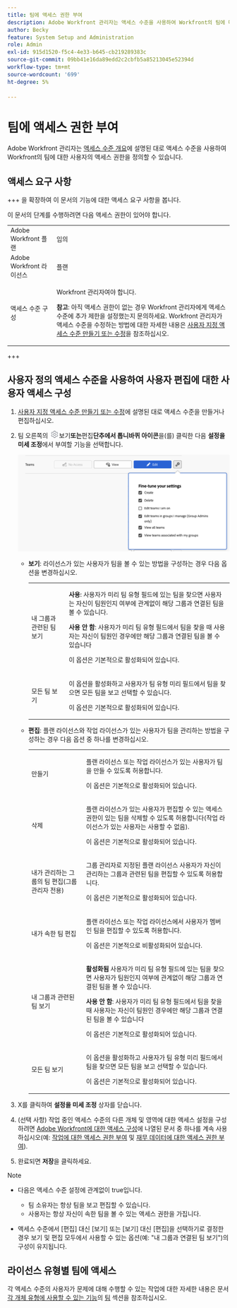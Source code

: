 ```yaml
---
title: 팀에 액세스 권한 부여
description: Adobe Workfront 관리자는 액세스 수준을 사용하여 Workfront의 팀에 대한 사용자의 액세스 권한을 정의할 수 있습니다
author: Becky
feature: System Setup and Administration
role: Admin
exl-id: 915d1520-f5c4-4e33-b645-cb219289383c
source-git-commit: 09bb41e16da89edd2c2cbfb5a85213045e52394d
workflow-type: tm+mt
source-wordcount: '699'
ht-degree: 5%

---
```


# 팀에 액세스 권한 부여

Adobe Workfront 관리자는 [액세스 수준 개요](../../../administration-and-setup/add-users/access-levels-and-object-permissions/access-levels-overview.md)에 설명된 대로 액세스 수준을 사용하여 Workfront의 팀에 대한 사용자의 액세스 권한을 정의할 수 있습니다.

## 액세스 요구 사항

+++ 을 확장하여 이 문서의 기능에 대한 액세스 요구 사항을 봅니다.

이 문서의 단계를 수행하려면 다음 액세스 권한이 있어야 합니다.

<table style="table-layout:auto"> 
 <col> 
 <col> 
 <tbody> 
  <tr> 
   <td role="rowheader">Adobe Workfront 플랜</td> 
   <td>임의</td> 
  </tr> 
  <tr> 
   <td role="rowheader">Adobe Workfront 라이선스</td> 
   <td>플랜</td> 
  </tr> 
  <tr> 
   <td role="rowheader">액세스 수준 구성</td> 
   <td> <p>Workfront 관리자여야 합니다.</p> <p><b>참고</b>: 아직 액세스 권한이 없는 경우 Workfront 관리자에게 액세스 수준에 추가 제한을 설정했는지 문의하세요. Workfront 관리자가 액세스 수준을 수정하는 방법에 대한 자세한 내용은 <a href="../../../administration-and-setup/add-users/configure-and-grant-access/create-modify-access-levels.md" class="MCXref xref" data-mc-variable-override="">사용자 지정 액세스 수준 만들기 또는 수정</a>을 참조하십시오.</p> </td> 
  </tr> 
 </tbody> 
</table>

+++

## 사용자 정의 액세스 수준을 사용하여 사용자 편집에 대한 사용자 액세스 구성

1. [사용자 지정 액세스 수준 만들기 또는 수정](../../../administration-and-setup/add-users/configure-and-grant-access/create-modify-access-levels.md)에 설명된 대로 액세스 수준을 만들거나 편집하십시오.
1. 팀 오른쪽의 ![](assets/gear-icon-settings.png)보기&#x200B;**또는**&#x200B;편집&#x200B;**단추에서 톱니바퀴 아이콘**&#x200B;을(를) 클릭한 다음 **설정을 미세 조정**&#x200B;에서 부여할 기능을 선택합니다.

   ![팀 미세 조정](assets/fine-tune-teams.png)

   * **보기**: 라이선스가 있는 사용자가 팀을 볼 수 있는 방법을 구성하는 경우 다음 옵션을 변경하십시오.

     <table style="table-layout:auto">
       <col>
       <col>
       <tbody>
        <tr>
         <td role="rowheader">내 그룹과 관련된 팀 보기</td>
         <td>
          <p><b>사용</b>: 사용자가 미리 팀 유형 필드에 있는 팀을 찾으면 사용자는 자신이 팀원인지 여부에 관계없이 해당 그룹과 연결된 팀을 볼 수 있습니다. </p>
          <p><b>사용 안 함</b>: 사용자가 미리 팀 유형 필드에서 팀을 찾을 때 사용자는 자신이 팀원인 경우에만 해당 그룹과 연결된 팀을 볼 수 있습니다</p><p>이 옵션은 기본적으로 활성화되어 있습니다.</p>
          </td>
        </tr>
        <tr>
         <td role="rowheader">모든 팀 보기</td>
         <td><p>이 옵션을 활성화하고 사용자가 팀 유형 미리 필드에서 팀을 찾으면 모든 팀을 보고 선택할 수 있습니다.</p><p>이 옵션은 기본적으로 활성화되어 있습니다. </p></td>
        </tr>
       </tbody>
      </table>

   * **편집**: 플랜 라이선스와 작업 라이선스가 있는 사용자가 팀을 관리하는 방법을 구성하는 경우 다음 옵션 중 하나를 변경하십시오.

     <table style="table-layout:auto">
       <col>
       <col>
       <tbody>
        <tr>
         <td role="rowheader">만들기</td>
         <td><p>플랜 라이선스 또는 작업 라이선스가 있는 사용자가 팀을 만들 수 있도록 허용합니다.</p><p>이 옵션은 기본적으로 활성화되어 있습니다.</p></td>
        </tr>
        <tr>
         <td role="rowheader">삭제</td>
         <td><p> 플랜 라이선스가 있는 사용자가 편집할 수 있는 액세스 권한이 있는 팀을 삭제할 수 있도록 허용합니다(작업 라이선스가 있는 사용자는 사용할 수 없음).</p><p>이 옵션은 기본적으로 활성화되어 있습니다.</p></td>
        </tr>
        <tr>
         <td role="rowheader">내가 관리하는 그룹의 팀 편집(그룹 관리자 전용)</td>
         <td><p>그룹 관리자로 지정된 플랜 라이선스 사용자가 자신이 관리하는 그룹과 관련된 팀을 편집할 수 있도록 허용합니다.</p><p>이 옵션은 기본적으로 활성화되어 있습니다.</p></td>
        </tr>
        <tr>
         <td role="rowheader">내가 속한 팀 편집</td>
         <td><p>플랜 라이선스 또는 작업 라이선스에서 사용자가 멤버인 팀을 편집할 수 있도록 허용합니다.</p><p>이 옵션은 기본적으로 비활성화되어 있습니다.</p></td>
        </tr>
        <tr>
         <td role="rowheader">내 그룹과 관련된 팀 보기</td>
         <td>
         <p><b>활성화됨</b> 사용자가 미리 팀 유형 필드에 있는 팀을 찾으면 사용자가 팀원인지 여부에 관계없이 해당 그룹과 연결된 팀을 볼 수 있습니다. </p>
         <p><b>사용 안 함</b>: 사용자가 미리 팀 유형 필드에서 팀을 찾을 때 사용자는 자신이 팀원인 경우에만 해당 그룹과 연결된 팀을 볼 수 있습니다</p><p>이 옵션은 기본적으로 활성화되어 있습니다.</p>
         </td>
        </tr>
        <tr>
         <td role="rowheader">모든 팀 보기</td>
         <td><p>이 옵션을 활성화하고 사용자가 팀 유형 미리 필드에서 팀을 찾으면 모든 팀을 보고 선택할 수 있습니다.</p><p>이 옵션은 기본적으로 활성화되어 있습니다. </p></td>
        </tr>
       </tbody>
      </table>



1. X를 클릭하여 **설정을 미세 조정** 상자를 닫습니다.
1. (선택 사항) 작업 중인 액세스 수준의 다른 개체 및 영역에 대한 액세스 설정을 구성하려면 [Adobe Workfront에 대한 액세스 구성](../../../administration-and-setup/add-users/configure-and-grant-access/configure-access.md)에 나열된 문서 중 하나를 계속 사용하십시오(예: [작업에 대한 액세스 권한 부여](../../../administration-and-setup/add-users/configure-and-grant-access/grant-access-tasks.md) 및 [재무 데이터에 대한 액세스 권한 부여](../../../administration-and-setup/add-users/configure-and-grant-access/grant-access-financial.md)).
1. 완료되면 **저장**&#x200B;을 클릭하세요.

>[!NOTE]
>
>* 다음은 액세스 수준 설정에 관계없이 true입니다.
>
>   * 팀 소유자는 항상 팀을 보고 편집할 수 있습니다.
>   * 사용자는 항상 자신이 속한 팀을 볼 수 있는 액세스 권한을 가집니다.
>
>* 액세스 수준에서 [편집] 대신 [보기] 또는 [보기] 대신 [편집]을 선택하기로 결정한 경우 보기 및 편집 모두에서 사용할 수 있는 옵션(예: &quot;내 그룹과 연결된 팀 보기&quot;)의 구성이 유지됩니다.
>

## 라이선스 유형별 팀에 액세스

각 액세스 수준의 사용자가 문제에 대해 수행할 수 있는 작업에 대한 자세한 내용은 문서 [각 개체 유형에 사용할 수 있는 기능](../../../administration-and-setup/add-users/access-levels-and-object-permissions/functionality-available-for-each-object-type.md#teams)의 [팀](../../../administration-and-setup/add-users/access-levels-and-object-permissions/functionality-available-for-each-object-type.md) 섹션을 참조하십시오.
